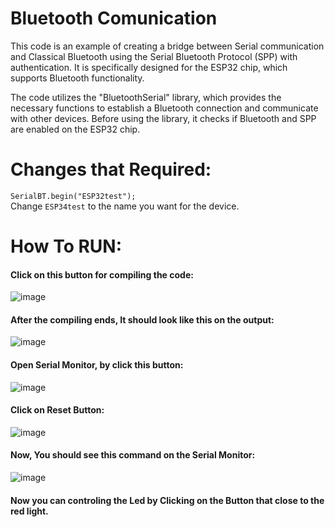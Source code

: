 # Bluetooth Comunication

This code is an example of creating a bridge between Serial communication and Classical Bluetooth using the Serial Bluetooth Protocol (SPP) with authentication. It is specifically designed for the ESP32 chip, which supports Bluetooth functionality.

The code utilizes the "BluetoothSerial" library, which provides the necessary functions to establish a Bluetooth connection and communicate with other devices. Before using the library, it checks if Bluetooth and SPP are enabled on the ESP32 chip.

# Changes that Required:

`SerialBT.begin("ESP32test");` <br>
Change `ESP34test` to the name you want for the device.
 

# How To RUN:

#### Click on this button for compiling the code:  <br>
![image](https://user-images.githubusercontent.com/76903853/236200840-fb242ca4-5ba9-4a60-b0c9-c165ff2ba3b9.png)

#### After the compiling ends, It should look like this on the output: <br>
![image](https://user-images.githubusercontent.com/76903853/236426487-aeec3cf7-5e4e-4b1d-9fb7-75d3e2d3b64d.png)

#### Open Serial Monitor, by click this button: <br>
![image](https://user-images.githubusercontent.com/76903853/236426240-da57971c-684e-4442-b519-90536e79bc6d.png)

#### Click on Reset Button: <br>
![image](https://user-images.githubusercontent.com/76903853/236427674-db04422e-c951-467c-84fc-641df776c93b.png)

#### Now, You should see this command on the Serial Monitor:
![image](https://github.com/bargoldenberg/New_Space_EDU_SATALLITE/assets/76903853/fec8cac7-db47-4359-bc67-59a1c1a6f749)

#### Now you can controling the Led by Clicking on the Button that close to the red light.


